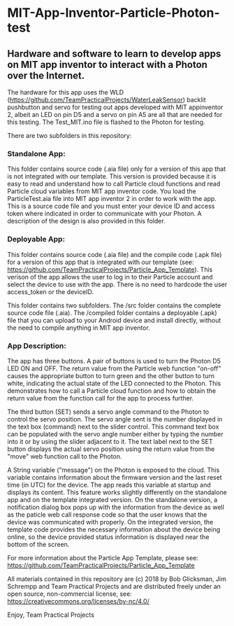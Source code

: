 # MIT-App-Inventor-Particle-Photon-test
## Hardware and software to learn to develop apps on MIT app inventor to interact with a Photon over the Internet.

The hardware for this app uses the WLD (https://github.com/TeamPracticalProjects/WaterLeakSensor) 
backlit pushbutton and servo for testing out apps developed with MIT appinventor 2, albeit an LED on pin D5 
and a servo on pin A5 are all that are needed for this testing. The Test_MIT.ino file is flashed to the Photon for testing.  

There are two subfolders in this repository:
### Standalone App:  
This folder contains source code (.aia file) only for a version of this app that is not integrated with our template.  This version is provided because it is easy to read and understand how to call Particle cloud functions and read Particle cloud variables from MIT app inventor code.  You load the ParticleTest.aia file into MIT app inventor 2 in order to work with the app.  This is a source code file and you must
enter your device ID and access token where indicated in order to communicate with your Photon.  A description of the design is also provided in this folder.
### Deployable App:
This folder contains source code (.aia file) and the compile code (.apk file) for a version of this app that is integrated with our template (see: https://github.com/TeamPracticalProjects/Particle_App_Template). This verison of the app allows the user to log in to their Particle account and select the device to use with the app.  There is no need to hardcode the user access_token or the deviceID.  

This folder contains two subfolders.  The /src folder contains the complete source code file (.aia).  The /compiled folder contains a deployable (.apk) file that you can upload to your Android device and install directly, without the need to compile anything in MIT app inventor.

### App Description:
The app has three buttons. A pair of buttons is used to turn the Photon D5 LED ON and OFF. 
The return value from the Particle web function "on-off" causes the appropriate button to turn green and 
the other button to turn white, indicating the actual state of the LED connected to the Photon.  This demonstrates how to call a 
Particle cloud function and how to obtain the return value from the function call for the app to process further.

The third button (SET) sends a servo angle command to the Photon to control the servo position.  The servo angle sent is the number 
displayed in the text box (command) next to the slider control. This command text box can be populated with the servo angle number 
either by typing the number into it or by using the slider adjacent to it. The text label next to the SET button displays the actual
servo position using the return value from the "move" web function call to the Photon.

A String variable ("message") on the Photon is exposed to the cloud.  This variable contains information about the 
firmware version and the last reset time (in UTC) for the device.  The app reads this variable at startup and displays its content.  This feature works slightly differently on the standalone app and on the template integrated version.  On the standalone version, a notification dialog box pops up with the information from the device as well as the paticle web call response code so that the user knows that the device was communicated with properly.  On the integrated version, the template code provides the necessary information about the device being online, so the device provided status information is displayed near the bottom of the screen.

For more information about the Particle App Template, please see:
https://github.com/TeamPracticalProjects/Particle_App_Template

All materials contained in this repository are (c) 2018 by Bob Glicksman,
Jim Schrempp and Team Practical Projects and are distributed freely under
an open source, non-commercial license, see: https://creativecommons.org/licenses/by-nc/4.0/

Enjoy,
Team Practical Projects

